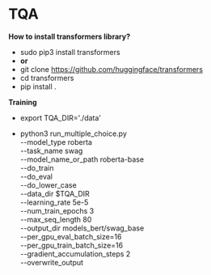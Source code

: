 # TQA

**How to install transformers library?**
* sudo pip3 install transformers
* **or**
* git clone https://github.com/huggingface/transformers
* cd transformers
* pip install .

**Training**
* export TQA_DIR='./data'

* python3 run_multiple_choice.py \
--model_type roberta \
--task_name swag \
--model_name_or_path roberta-base \
--do_train \
--do_eval \
--do_lower_case \
--data_dir $TQA_DIR \
--learning_rate 5e-5 \
--num_train_epochs 3 \
--max_seq_length 80 \
--output_dir models_bert/swag_base \
--per_gpu_eval_batch_size=16 \
--per_gpu_train_batch_size=16 \
--gradient_accumulation_steps 2 \
--overwrite_output